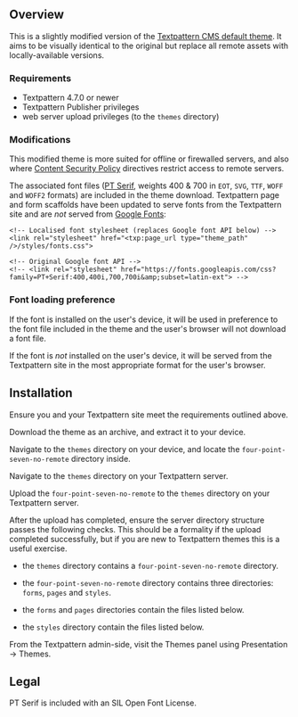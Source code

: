 ## Overview

This is a slightly modified version of the [Textpattern CMS default theme](https://github.com/textpattern/textpattern-default-theme). It aims to be visually identical to the original but replace all remote assets with locally-available versions.

### Requirements

* Textpattern 4.7.0 or newer
* Textpattern Publisher privileges
* web server upload privileges (to the `themes` directory)

### Modifications

This modified theme is more suited for offline or firewalled servers, and also where [Content Security Policy](https://en.wikipedia.org/wiki/Content_Security_Policy) directives restrict access to remote servers.

The associated font files ([PT Serif](https://en.wikipedia.org/wiki/PT_Fonts), weights 400 & 700 in `EOT`, `SVG`, `TTF`, `WOFF` and `WOFF2` formats) are included in the theme download. Textpattern page and form scaffolds have been updated to serve fonts from the Textpattern site and are _not_ served from [Google Fonts](https://fonts.google.com):

```
<!-- Localised font stylesheet (replaces Google font API below) -->
<link rel="stylesheet" href="<txp:page_url type="theme_path" />/styles/fonts.css">

<!-- Original Google font API -->
<!-- <link rel="stylesheet" href="https://fonts.googleapis.com/css?family=PT+Serif:400,400i,700,700i&amp;subset=latin-ext"> -->
```

### Font loading preference

If the font is installed on the user's device, it will be used in preference to the font file included in the theme and the user's browser will not download a font file.

If the font is _not_ installed on the user's device, it will be served from the Textpattern site in the most appropriate format for the user's browser.

## Installation

Ensure you and your Textpattern site meet the requirements outlined above.

Download the theme as an archive, and extract it to your device.

Navigate to the `themes` directory on your device, and locate the `four-point-seven-no-remote` directory inside.

Navigate to the `themes` directory on your Textpattern server.

Upload the `four-point-seven-no-remote` to the `themes` directory on your Textpattern server.

After the upload has completed, ensure the server directory structure passes the following checks. This should be a formality if the upload completed successfully, but if you are new to Textpattern themes this is a useful exercise.

* the `themes` directory contains a `four-point-seven-no-remote` directory.

* the `four-point-seven-no-remote` directory contains three directories: `forms`, `pages` and `styles`.

* the `forms` and `pages` directories contain the files listed below.

* the `styles` directory contain the files listed below.

From the Textpattern admin-side, visit the Themes panel using Presentation &rarr; Themes.




## Legal

PT Serif is included with an SIL Open Font License.

